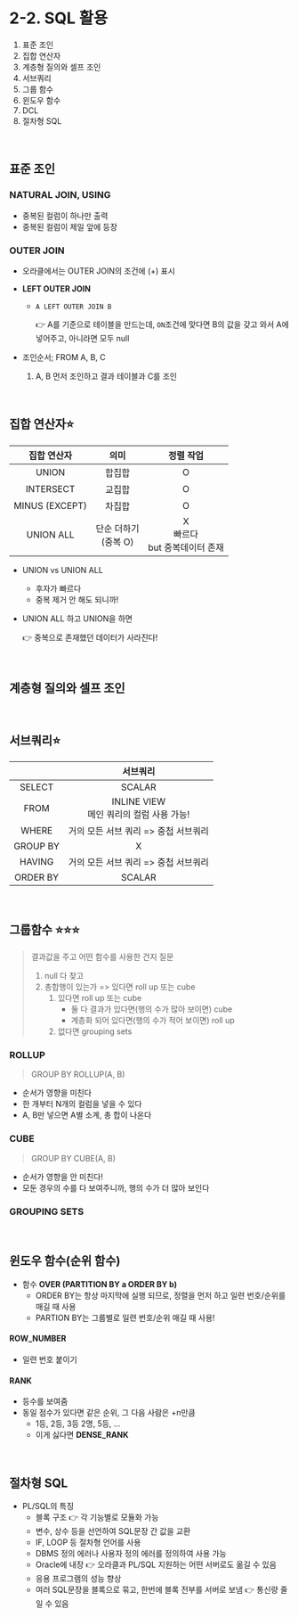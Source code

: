 # 2-2. SQL 활용

1. 표준 조인
2. 집합 연산자
3. 계층형 질의와 셀프 조인
4. 서브쿼리
5. 그룹 함수
6. 윈도우 함수
7. DCL
8. 절차형 SQL

<br/>

## 표준 조인

### NATURAL JOIN, USING

* 중복된 컬럼이 하나만 출력
* 중복된 컬럼이 제일 앞에 등장

### OUTER JOIN

* 오라클에서는 OUTER JOIN의 조건에 (+) 표시

* **LEFT OUTER JOIN**

  * `A LEFT OUTER JOIN B`

    👉 A를 기준으로 테이블을 만드는데, `ON`조건에 맞다면 B의 값을 갖고 와서 A에 넣어주고, 아니라면 모두 null

- 조인순서; FROM A, B, C

  1. A, B 먼저 조인하고 결과 테이블과 C를 조인

<br/>

## 집합 연산자⭐️

|  집합 연산자   |           의미            |                  정렬 작업                   |
| :------------: | :-----------------------: | :------------------------------------------: |
|     UNION      |          합집합           |                      O                       |
|   INTERSECT    |          교집합           |                      O                       |
| MINUS (EXCEPT) |          차집합           |                      O                       |
|   UNION ALL    | 단순 더하기<br />(중복 O) | X<br />빠르다<br />but 중복데이터 존재<br /> |

* UNION vs UNION ALL

  * 후자가 빠르다
  * 중복 제거 안 해도 되니까!

* UNION ALL 하고 UNION을 하면

  👉 중복으로 존재했던 데이터가 사라진다!

<br/>

## 계층형 질의와 셀프 조인

<br/>

## 서브쿼리⭐️

|          |                   서브쿼리                    |
| :------: | :-------------------------------------------: |
|  SELECT  |                    SCALAR                     |
|   FROM   | INLINE VIEW<br /> 메인 쿼리의 컬럼 사용 가능! |
|  WHERE   |     거의 모든 서브 쿼리 => 중첩 서브쿼리      |
| GROUP BY |                       X                       |
|  HAVING  |     거의 모든 서브 쿼리 => 중첩 서브쿼리      |
| ORDER BY |                    SCALAR                     |

<br/>

## 그룹함수 ⭐️⭐️⭐️

> 결과값을 주고 어떤 함수를 사용한 건지 질문
>
> 1.  null 다 찾고
> 2.  총합행이 있는가 => 있다면 roll up 또는 cube
>     1. 있다면 roll up 또는 cube
>        * 둘 다 결과가 있다면(행의 수가 많아 보이면) cube
>        * 계층화 되어 있다면(행의 수가 적어 보이면) roll up
>     2. 없다면 grouping sets

### ROLLUP

> GROUP BY ROLLUP(A, B)

* 순서가 영향을 미친다
* 한 개부터 N개의 컬럼을 넣을 수 있다
* A, B만 넣으면 A별 소계, 총 합이 나온다

### CUBE

> GROUP BY CUBE(A, B)

* 순서가 영향을 안 미친다!
* 모둔 경우의 수를 다 보여주니까, 행의 수가 더 많아 보인다

### GROUPING SETS

<br/>

## 윈도우 함수(순위 함수)

* 함수 **OVER (PARTITION BY a ORDER BY b)**
  * ORDER BY는 항상 마지막에 실행 되므로, 정렬을 먼저 하고 일련 번호/순위를 매길 때 사용
  * PARTION BY는 그룹별로 일련 번호/순위 매길 때 사용!

#### ROW_NUMBER

* 일련 번호 붙이기

#### RANK

* 등수를 보여줌
* 동일 점수가 있다면 같은 순위, 그 다음 사람은 +n만큼
  * 1등, 2등, 3등 2명, 5등, ...
  * 이게 싫다면 **DENSE_RANK**

<br/>

## 절차형 SQL

* PL/SQL의 특징
  * 블록 구조 👉 각 기능별로 모듈화 가능
  * 변수, 상수 등을 선언하여 SQL문장 간 값을 교환
  * IF, LOOP 등 절차형 언어를 사용
  * DBMS 정의 에러나 사용자 정의 에러를 정의하여 사용 가능
  * Oracle에 내장 👉 오라클과 PL/SQL 지원하는 어떤 서버로도 옮길 수 있음
  * 응용 프로그램의 성능 향상
  * 여러 SQL문장을 블록으로 묶고, 한번에 블록 전부를 서버로 보냄 👉 통신량 줄일 수 있음

